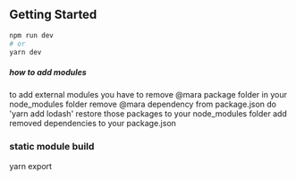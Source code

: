 ## Getting Started

```bash
npm run dev
# or
yarn dev
```


##### how to add modules
to add external modules you have to 
remove @mara package folder in your node_modules folder
remove @mara dependency from package.json
do 'yarn add lodash' 
restore those packages to your node_modules folder
add removed dependencies to your package.json

### static module build
yarn export